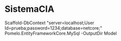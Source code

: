 # SistemaCIA

Scaffold-DbContext "server=localhost;User Id=prueba;password=1234;database=netcore;" Pomelo.EntityFrameworkCore.MySql -OutputDir Model
